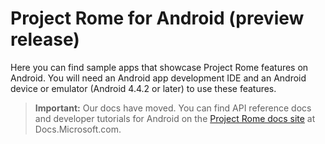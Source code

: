 # Project Rome for Android (preview release)

 Here you can find sample apps that showcase Project Rome features on Android. You will need an Android app development IDE and an Android device or emulator (Android 4.4.2 or later) to use these features.

> **Important:** Our docs have moved. You can find API reference docs and developer tutorials for Android on the [Project Rome docs site](docs.microsoft.com/windows/project-rome) at Docs.Microsoft.com. 


